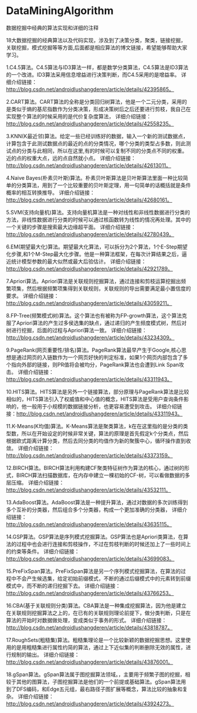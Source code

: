 # DataMiningAlgorithm
数据挖掘中经典的算法实现和详细的注释

18大数据挖掘的经典算法以及代码实现，涉及到了决策分类，聚类，链接挖掘，关联挖掘，模式挖掘等等方面,后面都是相应算法的博文链接，希望能够帮助大家学习。

1.C4.5算法。C4.5算法与ID3算法一样，都是数学分类算法，C4.5算法是ID3算法的一个改进。ID3算法采用信息增益进行决策判断，而C4.5采用的是增益率。
详细介绍链接：http://blog.csdn.net/androidlushangderen/article/details/42395865。

2.CART算法。CART算法的全称是分类回归树算法，他是一个二元分类，采用的是类似于熵的基尼指数作为分类决策，形成决策树后之后还要进行剪枝，我自己在实现整个算法的时候采用的是代价复杂度算法，
详细介绍链接：http://blog.csdn.net/androidlushangderen/article/details/42558235。

3.KNN(K最近邻)算法。给定一些已经训练好的数据，输入一个新的测试数据点，计算包含于此测试数据点的最近的点的分类情况，哪个分类的类型占多数，则此测试点的分类与此相同，所以在这里,有的时候可以复制不同的分类点不同的权重。近的点的权重大点，远的点自然就小点。
详细介绍链接：http://blog.csdn.net/androidlushangderen/article/details/42613011。

4.Naive Bayes(朴素贝叶斯)算法。朴素贝叶斯算法是贝叶斯算法里面一种比较简单的分类算法，用到了一个比较重要的贝叶斯定理，用一句简单的话概括就是条件概率的相互转换推导。
详细介绍链接：http://blog.csdn.net/androidlushangderen/article/details/42680161。

5.SVM(支持向量机)算法。支持向量机算法是一种对线性和非线性数据进行分类的方法，非线性数据进行分类的时候可以通过核函数转为线性的情况再处理。其中的一个关键的步骤是搜索最大边缘超平面。
详细介绍链接：http://blog.csdn.net/androidlushangderen/article/details/42780439。

6.EM(期望最大化)算法。期望最大化算法，可以拆分为2个算法，1个E-Step期望化步骤,和1个M-Step最大化步骤。他是一种算法框架，在每次计算结果之后，逼近统计模型参数的最大似然或最大后验估计。
详细介绍链接：http://blog.csdn.net/androidlushangderen/article/details/42921789。

7.Apriori算法。Apriori算法是关联规则挖掘算法，通过连接和剪枝运算挖掘出频繁项集，然后根据频繁项集得到关联规则，关联规则的导出需要满足最小置信度的要求。
详细介绍链接：http://blog.csdn.net/androidlushangderen/article/details/43059211。

8.FP-Tree(频繁模式树)算法。这个算法也有被称为FP-growth算法，这个算法克服了Apriori算法的产生过多侯选集的缺点，通过递归的产生频度模式树，然后对树进行挖掘，后面的过程与Apriori算法一致。
详细介绍链接：http://blog.csdn.net/androidlushangderen/article/details/43234309。

9.PageRank(网页重要性/排名)算法。PageRank算法最早产生于Google,核心思想是通过网页的入链数作为一个网页好快的判定标准，如果1个网页内部包含了多个指向外部的链接，则PR值将会被均分，PageRank算法也会遭到Link Span攻击。
详细介绍链接：http://blog.csdn.net/androidlushangderen/article/details/43311943。

10.HITS算法。HITS算法是另外一个链接算法，部分原理与PageRank算法是比较相似的，HITS算法引入了权威值和中心值的概念，HITS算法是受用户查询条件影响的，他一般用于小规模的数据链接分析，也更容易遭受到攻击。
详细介绍链接：http://blog.csdn.net/androidlushangderen/article/details/43311943。

11.K-Means(K均值)算法。K-Means算法是聚类算法，k在在这里指的是分类的类型数，所以在开始设定的时候非常关键，算法的原理是首先假定k个分类点，然后根据欧式距离计算分类，然后去同分类的均值作为新的聚簇中心，循环操作直到收敛。
详细介绍链接：http://blog.csdn.net/androidlushangderen/article/details/43373159。

12.BIRCH算法。BIRCH算法利用构建CF聚类特征树作为算法的核心，通过树的形式，BIRCH算法扫描数据库，在内存中建立一棵初始的CF-树，可以看做数据的多层压缩。
详细介绍链接：http://blog.csdn.net/androidlushangderen/article/details/43532111。

13.AdaBoost算法。AdaBoost算法是一种提升算法，通过对数据的多次训练得到多个互补的分类器，然后组合多个分类器，构成一个更加准确的分类器，
详细介绍链接：http://blog.csdn.net/androidlushangderen/article/details/43635115。

14.GSP算法。GSP算法是序列模式挖掘算法。GSP算法也是Apriori类算法，在算法的过程中也会进行连接和剪枝操作，不过在剪枝判断的时候还加上了一些时间上的约束等条件。
详细介绍链接：http://blog.csdn.net/androidlushangderen/article/details/43699083。

15.PreFixSpan算法。PreFixSpan算法是另一个序列模式挖掘算法，在算法的过程中不会产生候选集，给定初始前缀模式，不断的通过后缀模式中的元素转到前缀模式中，而不断的递归挖掘下去。
详细介绍链接：http://blog.csdn.net/androidlushangderen/article/details/43766253。

16.CBA(基于关联规则分类)算法。CBA算法是一种集成挖掘算法，因为他是建立在关联规则挖掘算法之上的，在已有的关联规则理论前提下，做分类判断，只是在算法的开始时对数据做处理，变成类似于事务的形式。
详细介绍链接：http://blog.csdn.net/androidlushangderen/article/details/43818787。

17.RoughSets(粗糙集)算法。粗糙集理论是一个比较新颖的数据挖掘思想。这里使用的是用粗糙集进行属性约简的算法，通过上下近似集的判断删除无效的属性，进行规制的输出。
详细介绍链接：http://blog.csdn.net/androidlushangderen/article/details/43876001。

18.gSpan算法。gSpan算法属于图挖掘算法领域。，主要用于频繁子图的挖掘，相较于其他的图算法，子图挖掘算法是他们的一个前提或基础算法。gSpan算法用到了DFS编码，和Edge五元组，最右路径子图扩展等概念，算法比较的抽象和复杂。
详细介绍链接：http://blog.csdn.net/androidlushangderen/article/details/43924273。
